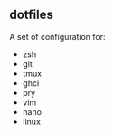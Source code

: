 ## dotfiles

A set of configuration for:

  - zsh
  - git
  - tmux
  - ghci
  - pry
  - vim
  - nano
  - linux
